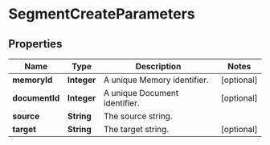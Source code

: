 

# SegmentCreateParameters

## Properties

Name | Type | Description | Notes
------------ | ------------- | ------------- | -------------
**memoryId** | **Integer** | A unique Memory identifier. |  [optional]
**documentId** | **Integer** | A unique Document identifier. |  [optional]
**source** | **String** | The source string. | 
**target** | **String** | The target string. |  [optional]



